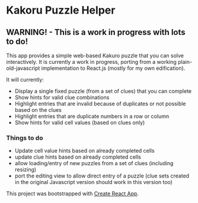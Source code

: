 # Kakoru Puzzle Helper
## WARNING! - This is a work in progress with lots to do!

This app provides a simple web-based Kakuro puzzle that you can solve interactively.
It is currently a work in progress, porting from a working plain-old-javascript implementation to React.js (mostly for my own edification).

It will currently:
- Display a single fixed puzzle (from a set of clues) that you can complete
- Show hints for valid clue combinations
- Highlight entries that are invalid because of duplicates or not possible based on the clues
- Highlight entries that are duplicate numbers in a row or column
- Show hints for valid cell values (based on clues only)

### Things to do
* Update cell value hints based on already completed cells
* update clue hints based on already completed cells
* allow loading/entry of new puzzles from a set of clues (including resizing)
* port the editing view to allow direct entry of a puzzle (clue sets created in the original Javascript version should work in this version too)

This project was bootstrapped with [Create React App](https://github.com/facebook/create-react-app).
